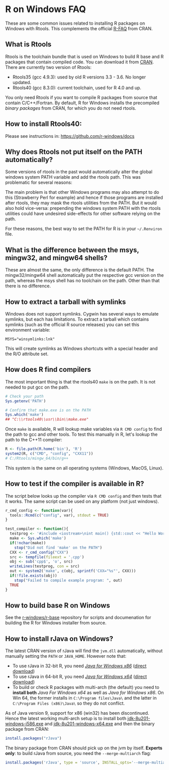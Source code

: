 # R on Windows FAQ

These are some common issues related to installing R packages on Windows with Rtools. This complements the official [R-FAQ](https://cran.r-project.org/doc/FAQ/R-FAQ.html) from CRAN.


## What is Rtools

Rtools is the toolchain bundle that is used on Windows to build R base and R packages that contain compiled code. You can download it from [CRAN](https://cran.r-project.org/bin/windows/Rtools/). There are currently two version of Rtools:

 - Rtools35 (gcc 4.9.3): used by old R versions 3.3 - 3.6. No longer updated.
 - Rtools40 (gcc 8.3.0): current toolchain, used for R 4.0 and up.

You only need Rtools if you want to compile R packages from source that contain C/C++/Fortran. By default, R for Windows installs the precompiled _binary packages_ from CRAN, for which you do not need rtools.

## How to install Rtools40:

Please see instructions in: https://github.com/r-windows/docs


## Why does Rtools not put itself on the PATH automatically?

Some versions of rtools in the past would automatically alter the global windows system PATH variable and add the rtools path. This was problematic for several reasons:

The main problem is that other Windows programs may also attempt to do this (Strawberry Perl for example) and hence if those programs are installed after rtools, they may mask the rtools utilities from the PATH. But it would also hold vice-versa: prepending the windows system PATH with the rtools utilities could have undesired side-effects for other software relying on the path.

For these reasons, the best way to set the PATH for R is in your `~/.Renviron` file.


## What is the difference between the msys, mingw32, and mingw64 shells?

These are almost the same, the only difference is the default PATH. The mingw32/mingw64 shell automatically put the respective gcc version on the path, whereas the msys shell has no toolchain on the path. Other than that there is no difference.


## How to extract a tarball with symlinks

Windows does not support symlinks. Cygwin has several ways to emulate symlinks, but each has limitations. To extract a tarball which contains symlinks (such as the official R source releases) you can set this environment variable: 

```
MSYS="winsymlinks:lnk"
```

This will create symlinks as Windows shortcuts with a special header and the R/O attribute set.


## How does R find compilers

The most important thing is that the rtools40 `make` is on the path. It is not needed to put gcc on the path.

```r
# Check your path
Sys.getenv('PATH')

# Confirm that make.exe is on the PATH
Sys.which('make')
## "C:\\rtools40\\usr\\bin\\make.exe"
```

Once `make` is available, R will lookup make variables via `R CMD config` to find the path to gcc and other tools. To test this manually in R, let's lookup the path to the C++11 compiler:

```r
R <- file.path(R.home('bin'), 'R')
system2(R, c("CMD", "config", "CXX11"))
# C:/Rtools/mingw_64/bin/g++
```

This system is the same on all operating systems (Windows, MacOS, Linux).


## How to test if the compiler is available in R?

The script below looks up the compiler via `R CMD config` and then tests that it works. The same script can be used on any platform (not just windows).

```r
r_cmd_config <- function(var){
  tools::Rcmd(c("config", var), stdout = TRUE)
}

test_compiler <- function(){
  testprog <- '#include <iostream>\nint main() {std::cout << "Hello World!";}'
  make <- Sys.which('make')
  if(!nchar(make))
    stop("Did not find 'make' on the PATH")
  CXX <- r_cmd_config("CXX")
  src <- tempfile(fileext = '.cpp')
  obj <- sub('cpp$', 'o', src)
  writeLines(testprog, con = src)
  out <- system2('make', c(obj, sprintf('CXX="%s"', CXX)))
  if(!file.exists(obj))
    stop("Failed to compile example program: ", out)
  TRUE
}
```

## How to build base R on Windows

See the [r-windows/r-base](https://github.com/r-windows/r-base) repository for scripts and documenation for building the R for Windows installer from source.


## How to install rJava on Windows?

The latest CRAN version of rJava will find the `jvm.dll` automatically, without manually setting the `PATH` or `JAVA_HOME`. However note that:
 
 - To use rJava in 32-bit R, you need [_Java for Windows x86_](http://www.oracle.com/technetwork/java/javase/downloads/jdk8-downloads-2133151.html) ([direct download](https://github.com/portapps/untouched/releases/tag/oracle-jdk-8u221))
 - To use rJava in 64-bit R, you need [_Java for Windows x64_](http://www.oracle.com/technetwork/java/javase/downloads/jdk8-downloads-2133151.html) ([direct download](https://github.com/portapps/untouched/releases/tag/oracle-jdk-8u221))
 - To build or check R packages with multi-arch (the default) you need to  __install both__ _Java For Windows x64_ as well as _Java for Windows x86_. On Win 64, the former installs in `C:\Program files\Java\` and the latter in `C:\Program Files (x86)\Java\` so they do not conflict.

As of Java version 9, support for x86 (win32) has been discontinued. Hence the latest working multi-arch setup is to install both [jdk-8u201-windows-i586.exe](http://www.oracle.com/technetwork/java/javase/downloads/jdk8-downloads-2133151.html) and [jdk-8u201-windows-x64.exe](http://www.oracle.com/technetwork/java/javase/downloads/jdk8-downloads-2133151.html) and then the binary package from CRAN: 

```r
install.packages("rJava")
```

The binary package from CRAN should pick up on the jvm by itself. __Experts only__: to build rJava from source, you need the `--merge-multiarch` flag:

```r
install.packages('rJava', type = 'source', INSTALL_opts='--merge-multiarch')
```



